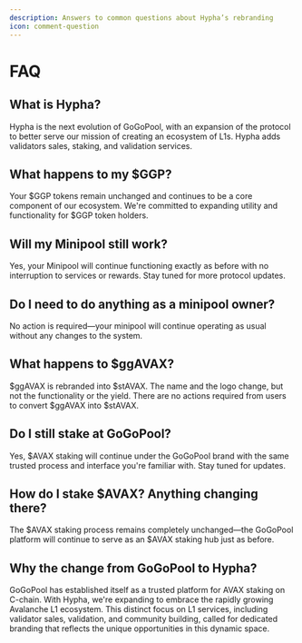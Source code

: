 ```yaml
---
description: Answers to common questions about Hypha’s rebranding
icon: comment-question
---
```


# FAQ

## What is Hypha?

Hypha is the next evolution of GoGoPool, with an expansion of the protocol to better serve our mission of creating an ecosystem of L1s. Hypha adds validators sales, staking, and validation services.

## What happens to my $GGP?

Your $GGP tokens remain unchanged and continues to be a core component of our ecosystem. We're committed to expanding utility and functionality for $GGP token holders.

## Will my Minipool still work?

Yes, your Minipool will continue functioning exactly as before with no interruption to services or rewards. Stay tuned for more protocol updates.

## Do I need to do anything as a minipool owner?

No action is required—your minipool will continue operating as usual without any changes to the system.&#x20;

## What happens to $ggAVAX?

$ggAVAX is rebranded into $stAVAX. The name and the logo change, but not the functionality or the yield. There are no actions required from users to convert $ggAVAX into $stAVAX.

## Do I still stake at GoGoPool?

Yes, $AVAX staking will continue under the GoGoPool brand with the same trusted process and interface you're familiar with. Stay tuned for updates.

## How do I stake $AVAX? Anything changing there?

The $AVAX staking process remains completely unchanged—the GoGoPool platform will continue to serve as an $AVAX staking hub just as before.

## Why the change from GoGoPool to Hypha?

GoGoPool has established itself as a trusted platform for AVAX staking on C-chain. With Hypha, we're expanding to embrace the rapidly growing Avalanche L1 ecosystem. This distinct focus on L1 services, including validator sales, validation, and community building, called for dedicated branding that reflects the unique opportunities in this dynamic space.
